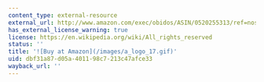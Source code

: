 ```yaml
---
content_type: external-resource
external_url: http://www.amazon.com/exec/obidos/ASIN/0520255313/ref=nosim/mitopencourse-20
has_external_license_warning: true
license: https://en.wikipedia.org/wiki/All_rights_reserved
status: ''
title: '![Buy at Amazon](/images/a_logo_17.gif)'
uid: dbf31a87-d05a-4011-98c7-213c47afce33
wayback_url: ''
---
```

